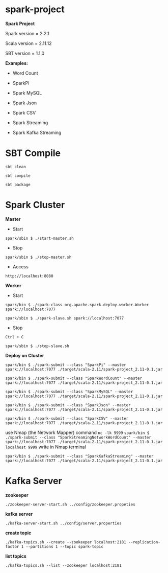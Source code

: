 # spark-project

**Spark Project**

Spark version = 2.2.1

Scala version = 2.11.12

SBT version = 1.1.0

**Examples:**

 - Word Count
 
 - SparkPi
 
 - Spark MySQL

 - Spark Json

 - Spark CSV

 - Spark Streaming

 - Spark Kafka Streaming
 
# SBT Compile

`sbt clean`

`sbt compile`

`sbt package` 
 
 
# Spark Cluster

  **Master**

 - Start
 
 `spark/sbin $ ./start-master.sh `
 
 - Stop 
 
 `spark/sbin $ ./stop-master.sh` 
 
 - Access
 
 `http://localhost:8080`
 
 **Worker**
   
 - Start
 
 `spark/bin $ ./spark-class org.apache.spark.deploy.worker.Worker spark://localhost:7077`

 `spark/sbin $ ./spark-slave.sh spark://localhost:7077`
 
 - Stop
 
 `Ctrl + C`

 `spark/sbin $ ./stop-slave.sh`
 
 **Deploy on Cluster**
 
 `spark/bin $ ./spark-submit --class "SparkPi" --master spark://localhost:7077 ./target/scala-2.11/spark-project_2.11-0.1.jar`
 
 `spark/bin $ ./spark-submit --class "SparkWordCount" --master spark://localhost:7077 ./target/scala-2.11/spark-project_2.11-0.1.jar`
 
 `spark/bin $ ./spark-submit --class "SparkMySQL" --master spark://localhost:7077 ./target/scala-2.11/spark-project_2.11-0.1.jar`

 `spark/bin $ ./spark-submit --class "SparkJson" --master spark://localhost:7077 ./target/scala-2.11/spark-project_2.11-0.1.jar`

 `spark/bin $ ./spark-submit --class "SparkCSV" --master spark://localhost:7077 ./target/scala-2.11/spark-project_2.11-0.1.jar`

 use Nmap (the Network Mapper) command `nc -lk 9999`
 `spark/bin $ ./spark-submit --class "SparkStreamingNetworkWordCount" --master spark://localhost:7077 ./target/scala-2.11/spark-project_2.11-0.1.jar localhost 9999`
 write in Nmap terminal

 `spark/bin $ ./spark-submit --class "SparkKafkaStreaming" --master spark://localhost:7077 ./target/scala-2.11/spark-project_2.11-0.1.jar`

# Kafka Server

 **zookeeper**

 `./zookeeper-server-start.sh ../config/zookeeper.propeties`

 **kafka server**

 `./kafka-server-start.sh ../config/server.properties`

 **create topic**

 `./kafka-topics.sh --create --zookeeper localhost:2181 --replication-factor 1 --partitions 1 --topic spark-topic`

 **list topics**

 `./kafka-topics.sh --list --zookeeper localhost:2181`
